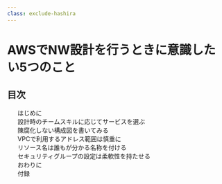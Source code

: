 ```yaml
---
class: exclude-hashira
---
```


# AWSでNW設計を行うときに意識したい5つのこと
 <!--'23-->

<nav id="toc" role="doc-toc">

## 目次

1. [はじめに](preface.html)
1. [設計時のチームスキルに応じてサービスを選ぶ](docs/section1.html)
1. [陳腐化しない構成図を書いてみる](docs/section2.html)
1. [VPCで利用するアドレス範囲は慎重に](docs/section3.html)
1. [リソース名は誰もが分かる名称を付ける](docs/section4.html)
1. [セキュリティグループの設定は柔軟性を持たせる](docs/section5.html)
1. [おわりに](epilogue.html)
1. [付録](appendix.html)
</nav>

